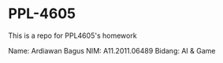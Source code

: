 # PPL-4605
This is a repo for PPL4605's homework 

Name: Ardiawan Bagus 
NIM: A11.2011.06489 
Bidang: AI & Game 